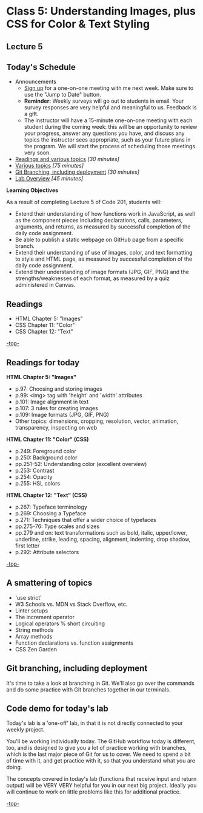 # Class 5: Understanding Images, plus CSS for Color & Text Styling

<a id="top"></a>
## Lecture 5

## Today's Schedule
- Announcements
	- [Sign up](https://alliegrampa.youcanbook.me) for a one-on-one meeting with me next week. Make sure to use the "Jump to Date" button.
	- **Reminder:** Weekly surveys will go out to students in email. Your survey responses are very helpful and meaningful to us. Feedback is a gift.
	- The instructor will have a 15-minute one-on-one meeting with each student during the coming week: this will be an opportunity to review your progress, answer any questions you have, and discuss any topics the instructor sees appropriate, such as your future plans in the program. We will start the process of scheduling those meetings very soon.
- [Readings and various topics](#readings) *[30 minutes]*
- [Various topics](#smattering) *[75 minutes]*
- [Git Branching, including deployment](#git) *[30 minutes]*
- [Lab Overview](#lab) *[45 minutes]*

**Learning Objectives**

As a result of completing Lecture 5 of Code 201, students will:

- Extend their understanding of how functions work in JavaScript, as well as the component pieces including declarations, calls, parameters, arguments, and returns, as measured by successful completion of the daily code assignment.
- Be able to publish a static webpage on GitHub page from a specific branch.
- Extend their understanding of use of images, color, and text formatting to style and HTML page, as measured by successful completion of the daily code assignment.
- Extend their understanding of image formats (JPG, GIF, PNG) and the strengths/weaknesses of each format, as measured by a quiz administered in Canvas.

## Readings

- HTML Chapter 5: "Images"
- CSS Chapter 11: "Color"
- CSS Chapter 12: "Text"

[-top-](#top)

<a id="readings"></a>

## Readings for today

**HTML Chapter 5: "Images"**

- p.97: Choosing and storing images
- p.99: \<img> tag with 'height' and 'width' attributes
- p.101: Image alignment in text
- p.107: 3 rules for creating images
- p.109: Image formats (JPG, GIF, PNG)
- Other topics: dimensions, cropping, resolution, vector, animation, transparency, inspecting on web

**HTML Chapter 11: "Color" (CSS)**

- p.249: Foreground color
- p.250: Background color
- pp.251-52: Understanding color (excellent overview)
- p.253: Contrast
- p.254: Opacity
- p.255: HSL colors

**HTML Chapter 12: "Text" (CSS)**

- p.267: Typeface terminology
- p.269: Choosing a Typeface
- p.271: Techniques that offer a wider choice of typefaces
- pp.275-76: Type scales and sizes
- pp.279 and on: text transformations such as bold, italic, upper/lower, underline, strike, leading, spacing, alignment, indenting, drop shadow, first letter
- p.292: Attribute selectors

[-top-](#top)

<a id="smattering"></a>

## A smattering of topics

- 'use strict'
- W3 Schools vs. MDN vs Stack Overflow, etc.
- Linter setups
- The increment operator
- Logical operators % short circuiting
- String methods
- Array methods
- Function declarations vs. function assignments
- CSS Zen Garden

<a id="git"></a>

## Git branching, including deployment

It's time to take a look at branching in Git. We'll also go over the commands and do some practice with Git branches together in our terminals.

<a id="lab"></a>

## Code demo for today's lab

Today's lab is a 'one-off' lab, in that it is not directly connected to your weekly project.

You'll be working individually today. The GitHub workflow today is different, too, and is designed to give you a lot of practice working with branches, which is the last major piece of Git for us to cover. We need to spend a bit of time with it, and get practice with it, so that you understand what you are doing.

The concepts covered in today's lab (functions that receive input and return output) will be VERY VERY helpful for you in our next big project. Ideally you will continue to work on little problems like this for additional practice.

[-top-](#top)
